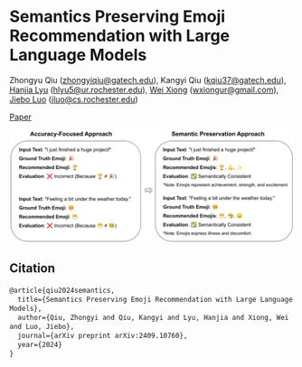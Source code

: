 # Semantics Preserving Emoji Recommendation with Large Language Models

Zhongyu Qiu (zhongyiqiu@gatech.edu), Kangyi Qiu (kqiu37@gatech.edu), [Hanjia Lyu](https://brucelyu17.github.io/) (hlyu5@ur.rochester.edu), [Wei Xiong](https://wxiong.me/) (wxiongur@gmail.com), [Jiebo Luo](https://www.cs.rochester.edu/u/jluo/) (jluo@cs.rochester.edu)

[Paper](https://arxiv.org/pdf/2409.10760)

![semantics preserving illustration](./semantic_preservation.png)

## Citation
```
@article{qiu2024semantics,
  title={Semantics Preserving Emoji Recommendation with Large Language Models},
  author={Qiu, Zhongyi and Qiu, Kangyi and Lyu, Hanjia and Xiong, Wei and Luo, Jiebo},
  journal={arXiv preprint arXiv:2409.10760},
  year={2024}
}
```

